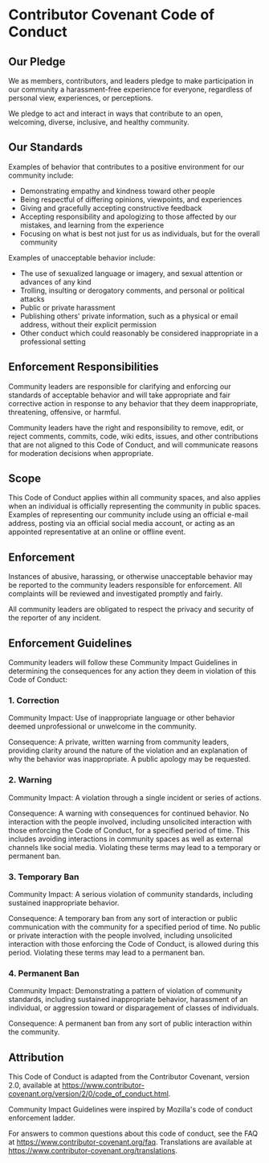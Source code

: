 # Contributor Covenant Code of Conduct
## Our Pledge
We as members, contributors, and leaders pledge to make participation in our community a harassment-free experience for
everyone, regardless of personal view, experiences, or perceptions.

We pledge to act and interact in ways that contribute to an open, welcoming, diverse, inclusive, and healthy community.

## Our Standards
Examples of behavior that contributes to a positive environment for our community include:
* Demonstrating empathy and kindness toward other people
* Being respectful of differing opinions, viewpoints, and experiences
* Giving and gracefully accepting constructive feedback
* Accepting responsibility and apologizing to those affected by our mistakes, and learning from the experience
* Focusing on what is best not just for us as individuals, but for the overall community 

Examples of unacceptable behavior include:
* The use of sexualized language or imagery, and sexual attention or advances of any kind
* Trolling, insulting or derogatory comments, and personal or political attacks
* Public or private harassment
* Publishing others' private information, such as a physical or email address, without their explicit permission
* Other conduct which could reasonably be considered inappropriate in a professional setting

## Enforcement Responsibilities
Community leaders are responsible for clarifying and enforcing our standards of acceptable behavior and will take
appropriate and fair corrective action in response to any behavior that they deem inappropriate, threatening, offensive,
or harmful.

Community leaders have the right and responsibility to remove, edit, or reject comments, commits, code, wiki edits,
issues, and other contributions that are not aligned to this Code of Conduct, and will communicate reasons for
moderation decisions when appropriate.

## Scope
This Code of Conduct applies within all community spaces, and also applies when an individual is officially
representing the community in public spaces. Examples of representing our community include using an official e-mail
address, posting via an official social media account, or acting as an appointed representative at an online or offline
event.

## Enforcement
Instances of abusive, harassing, or otherwise unacceptable behavior may be reported to the community leaders
responsible for enforcement. All complaints will be reviewed and investigated promptly and fairly.

All community leaders are obligated to respect the privacy and security of the reporter of any incident.

## Enforcement Guidelines
Community leaders will follow these Community Impact Guidelines in determining the consequences for any action they
deem in violation of this Code of Conduct:

### 1. Correction
Community Impact: Use of inappropriate language or other behavior deemed unprofessional or unwelcome in the community.

Consequence: A private, written warning from community leaders, providing clarity around the nature of the violation
and an explanation of why the behavior was inappropriate. A public apology may be requested.

### 2. Warning
Community Impact: A violation through a single incident or series of actions.

Consequence: A warning with consequences for continued behavior. No interaction with the people involved, including
unsolicited interaction with those enforcing the Code of Conduct, for a specified period of time. This includes avoiding
interactions in community spaces as well as external channels like social media. Violating these terms may lead to a
temporary or permanent ban.

### 3. Temporary Ban
Community Impact: A serious violation of community standards, including sustained inappropriate behavior.

Consequence: A temporary ban from any sort of interaction or public communication with the community for a specified
period of time. No public or private interaction with the people involved, including unsolicited interaction with those
enforcing the Code of Conduct, is allowed during this period. Violating these terms may lead to a permanent ban.

### 4. Permanent Ban
Community Impact: Demonstrating a pattern of violation of community standards, including sustained inappropriate
behavior, harassment of an individual, or aggression toward or disparagement of classes of individuals.

Consequence: A permanent ban from any sort of public interaction within the community.

## Attribution
This Code of Conduct is adapted from the Contributor Covenant, version 2.0, available at
https://www.contributor-covenant.org/version/2/0/code_of_conduct.html.

Community Impact Guidelines were inspired by Mozilla's code of conduct enforcement ladder.

For answers to common questions about this code of conduct, see the FAQ at https://www.contributor-covenant.org/faq.
Translations are available at https://www.contributor-covenant.org/translations.